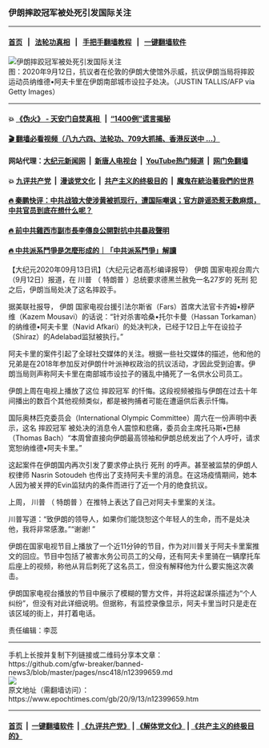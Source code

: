 ### 伊朗摔跤冠军被处死引发国际关注
------------------------

#### [首页](https://github.com/gfw-breaker/banned-news3/blob/master/README.md) &nbsp;&nbsp;|&nbsp;&nbsp; [法轮功真相](https://github.com/begood0513/basic/blob/master/README.md)  &nbsp;&nbsp;|&nbsp;&nbsp; [手把手翻墙教程](https://github.com/gfw-breaker/guides/wiki)  &nbsp;&nbsp;|&nbsp;&nbsp; [一键翻墙软件](https://github.com/gfw-breaker/nogfw/blob/master/README.md)  



<div><img alt="伊朗摔跤冠军被处死引发国际关注" class="attachment-djy_600_400 size-djy_600_400 wp-post-image" src="https://i.epochtimes.com/assets/uploads/2020/09/GettyImages-1228468864-600x400.jpg"/>
<div class="caption">
 图：2020年9月12日，抗议者在伦敦的伊朗大使馆外示威，抗议伊朗当局将摔跤运动员纳维德•阿夫卡里在伊朗南部城市设拉子处决。（JUSTIN TALLIS/AFP via Getty Images）
</div></div><hr/>

#### 💥 [《伪火》 - 天安门自焚真相 ](http://141.164.51.119:10000/videos/blog/weihuo.html)&nbsp; |&nbsp; [“1400例”谎言揭秘  ](http://141.164.51.119:10000/videos/blog/jiexi1400.html)

#### [ 🎬  翻墙必看视频（八九六四、法轮功、709大抓捕、香港反送中 ...）](https://github.com/gfw-breaker/links/blob/master/banned.md)

#### 网站代理：[大纪元新闻网](http://167.172.10.89:10080/gb/) &nbsp;|&nbsp; [新唐人电视台](http://167.172.10.89:8808/gb/)  &nbsp;|&nbsp; [YouTube热门频道](http://158.247.203.241/youtube.html) &nbsp;|&nbsp; [网门免翻墙](http://158.247.203.241:11000/show.aspx?name=ogHome)

#### 💥 [九评共产党](http://141.164.51.119:10000/videos/res/jiuping/)&nbsp; |&nbsp; [漫谈党文化](http://141.164.51.119:10000/videos/res/mtdwh/)&nbsp; |&nbsp; [共产主义的终极目的](http://141.164.51.119:10000/videos/res/zjmd/)&nbsp; |&nbsp; [魔鬼在統治著我們的世界](http://141.164.51.119:10000/videos/res/TheSpecter/)  

#### [ 🔥  秦鹏快评：中共战狼大使涉黄被抓现行，遭国际嘲讽；官方辟谣恐惹无数麻烦，中共官员到底在想什么呢？](http://141.164.51.119:10000/videos/news/qp03.html)

#### [ 🔥  前中共雞西市副市長李傳良公開對抗中共暴政聲明](http://141.164.51.119:10000/videos/news/../tui/index.html)

#### [ 🔥  中共派系鬥爭是怎麼形成的｜「中共派系鬥爭」解讀](http://141.164.51.119:10000/videos/news/don02.html)

<div><p>
 【大纪元2020年09月13日讯】（大纪元记者高杉编译报导）
 <ok href="https://www.epochtimes.com/gb/tag/%E4%BC%8A%E6%9C%97.html">
  伊朗
 </ok>
 国家电视台周六（9月12日）报道，在
 <ok href="https://www.epochtimes.com/gb/tag/%E5%B7%9D%E6%99%AE.html">
  川普
 </ok>
 （
 <ok href="https://www.epochtimes.com/gb/tag/%E7%89%B9%E6%9C%97%E6%99%AE.html">
  特朗普
 </ok>
 ）总统要求德黑兰赦免一名27岁的
 <ok href="https://www.epochtimes.com/gb/tag/%E6%AD%BB%E5%88%91.html">
  死刑
 </ok>
 犯之后，伊朗当局处决了这名摔跤手。
</p>
<p>
 据美联社报导，
 <ok href="https://www.epochtimes.com/gb/tag/%E4%BC%8A%E6%9C%97.html">
  伊朗
 </ok>
 国家电视台援引法尔斯省（Fars）首席大法官卡齐姆•穆萨维（Kazem Mousavi）的话说：“针对杀害哈桑•托尔卡曼（Hassan Torkaman）的纳维德•阿夫卡里（Navid Afkari）的处决判决，已经于12日上午在设拉子（Shiraz）的Adelabad监狱被执行。”
</p>
<p>
 阿夫卡里的案件引起了全球社交媒体的关注。根据一些社交媒体的描述，他和他的兄弟是在2018年参加反对伊朗什叶派神权政治的抗议活动，才因此受到迫害。伊朗当局则声称阿夫卡里在南部城市设拉子的骚乱中捅死了一名供水公司员工。
</p>
<p>
 伊朗上周在电视上播放了这位
 <ok href="https://www.epochtimes.com/gb/tag/%E6%91%94%E8%B7%A4%E5%86%A0%E5%86%9B.html">
  摔跤冠军
 </ok>
 的忏悔。这段视频被指与伊朗在过去十年间播出的数百个其他视频类似，都是被拘捕者可能在遭逼供后表示忏悔。
</p>
<p>
 国际奥林匹克委员会（International Olympic Committee）周六在一份声明中表示，这名
 <ok href="https://www.epochtimes.com/gb/tag/%E6%91%94%E8%B7%A4%E5%86%A0%E5%86%9B.html">
  摔跤冠军
 </ok>
 被处决的消息令人震惊和悲痛，委员会主席托马斯•巴赫（Thomas Bach）“本周曾直接向伊朗最高领袖和伊朗总统发出了个人呼吁，请求宽恕纳维德•阿夫卡里。”
</p>
<p>
 这起案件在伊朗国内再次引发了要求停止执行
 <ok href="https://www.epochtimes.com/gb/tag/%E6%AD%BB%E5%88%91.html">
  死刑
 </ok>
 的呼声。甚至被监禁的伊朗人权律师 Nasrin Sotoudeh 也传出了支持阿夫卡里的消息。在这场疫情期间，她本人因为被关押的Evin监狱内的条件而进行了近一个月的绝食抗议。
</p>
<p>
 上周，
 <ok href="https://www.epochtimes.com/gb/tag/%E5%B7%9D%E6%99%AE.html">
  川普
 </ok>
 （
 <ok href="https://www.epochtimes.com/gb/tag/%E7%89%B9%E6%9C%97%E6%99%AE.html">
  特朗普
 </ok>
 ）在推特上表达了自己对阿夫卡里案的关注。
</p>
<p>
 川普写道：“致伊朗的领导人，如果你们能饶恕这个年轻人的生命，而不是处决他，我将非常感激。”“谢谢! ”
</p>
<p>
 伊朗在国家电视节目上播放了一个近11分钟的节目，作为对川普关于阿夫卡里案推文的回应。节目中包括了被害水务公司员工的父母，还有阿夫卡里骑在一辆摩托车后座上的视频，称他从背后刺死了这名员工，但没有解释他为什么要实施这次袭击。
</p>
<p>
 伊朗国家电视台播放的节目中展示了模糊的警方文件，并将这起谋杀描述为“个人纠纷”，但没有对此详细说明。但据称，有监控录像显示，阿夫卡里当时只是走在该区域的街上，并打着电话。
</p>
<p>
 责任编辑：李蕊
</p>
</div>
<hr/>
手机上长按并复制下列链接或二维码分享本文章：<br/>
https://github.com/gfw-breaker/banned-news3/blob/master/pages/nsc418/n12399659.md <br/>
<a href='https://github.com/gfw-breaker/banned-news3/blob/master/pages/nsc418/n12399659.md'><img src='https://github.com/gfw-breaker/banned-news3/blob/master/pages/nsc418/n12399659.md.png'/></a> <br/>
原文地址（需翻墙访问）：https://www.epochtimes.com/gb/20/9/13/n12399659.htm


------------------------
#### [首页](https://github.com/gfw-breaker/banned-news3/blob/master/README.md) &nbsp;|&nbsp; [一键翻墙软件](https://github.com/gfw-breaker/nogfw/blob/master/README.md) &nbsp;| [《九评共产党》](https://github.com/gfw-breaker/9ping.md/blob/master/README.md#九评之一评共产党是什么) | [《解体党文化》](https://github.com/gfw-breaker/jtdwh.md/blob/master/README.md) | [《共产主义的终极目的》](https://github.com/gfw-breaker/gczydzjmd.md/blob/master/README.md)


<img src='http://gfw-breaker.win/banned-news3/pages/nsc418/n12399659.md' width='0px' height='0px'/>